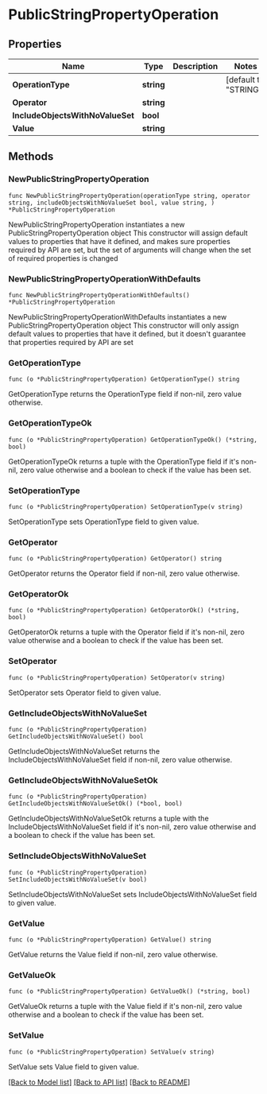 # PublicStringPropertyOperation

## Properties

Name | Type | Description | Notes
------------ | ------------- | ------------- | -------------
**OperationType** | **string** |  | [default to "STRING"]
**Operator** | **string** |  | 
**IncludeObjectsWithNoValueSet** | **bool** |  | 
**Value** | **string** |  | 

## Methods

### NewPublicStringPropertyOperation

`func NewPublicStringPropertyOperation(operationType string, operator string, includeObjectsWithNoValueSet bool, value string, ) *PublicStringPropertyOperation`

NewPublicStringPropertyOperation instantiates a new PublicStringPropertyOperation object
This constructor will assign default values to properties that have it defined,
and makes sure properties required by API are set, but the set of arguments
will change when the set of required properties is changed

### NewPublicStringPropertyOperationWithDefaults

`func NewPublicStringPropertyOperationWithDefaults() *PublicStringPropertyOperation`

NewPublicStringPropertyOperationWithDefaults instantiates a new PublicStringPropertyOperation object
This constructor will only assign default values to properties that have it defined,
but it doesn't guarantee that properties required by API are set

### GetOperationType

`func (o *PublicStringPropertyOperation) GetOperationType() string`

GetOperationType returns the OperationType field if non-nil, zero value otherwise.

### GetOperationTypeOk

`func (o *PublicStringPropertyOperation) GetOperationTypeOk() (*string, bool)`

GetOperationTypeOk returns a tuple with the OperationType field if it's non-nil, zero value otherwise
and a boolean to check if the value has been set.

### SetOperationType

`func (o *PublicStringPropertyOperation) SetOperationType(v string)`

SetOperationType sets OperationType field to given value.


### GetOperator

`func (o *PublicStringPropertyOperation) GetOperator() string`

GetOperator returns the Operator field if non-nil, zero value otherwise.

### GetOperatorOk

`func (o *PublicStringPropertyOperation) GetOperatorOk() (*string, bool)`

GetOperatorOk returns a tuple with the Operator field if it's non-nil, zero value otherwise
and a boolean to check if the value has been set.

### SetOperator

`func (o *PublicStringPropertyOperation) SetOperator(v string)`

SetOperator sets Operator field to given value.


### GetIncludeObjectsWithNoValueSet

`func (o *PublicStringPropertyOperation) GetIncludeObjectsWithNoValueSet() bool`

GetIncludeObjectsWithNoValueSet returns the IncludeObjectsWithNoValueSet field if non-nil, zero value otherwise.

### GetIncludeObjectsWithNoValueSetOk

`func (o *PublicStringPropertyOperation) GetIncludeObjectsWithNoValueSetOk() (*bool, bool)`

GetIncludeObjectsWithNoValueSetOk returns a tuple with the IncludeObjectsWithNoValueSet field if it's non-nil, zero value otherwise
and a boolean to check if the value has been set.

### SetIncludeObjectsWithNoValueSet

`func (o *PublicStringPropertyOperation) SetIncludeObjectsWithNoValueSet(v bool)`

SetIncludeObjectsWithNoValueSet sets IncludeObjectsWithNoValueSet field to given value.


### GetValue

`func (o *PublicStringPropertyOperation) GetValue() string`

GetValue returns the Value field if non-nil, zero value otherwise.

### GetValueOk

`func (o *PublicStringPropertyOperation) GetValueOk() (*string, bool)`

GetValueOk returns a tuple with the Value field if it's non-nil, zero value otherwise
and a boolean to check if the value has been set.

### SetValue

`func (o *PublicStringPropertyOperation) SetValue(v string)`

SetValue sets Value field to given value.



[[Back to Model list]](../README.md#documentation-for-models) [[Back to API list]](../README.md#documentation-for-api-endpoints) [[Back to README]](../README.md)


